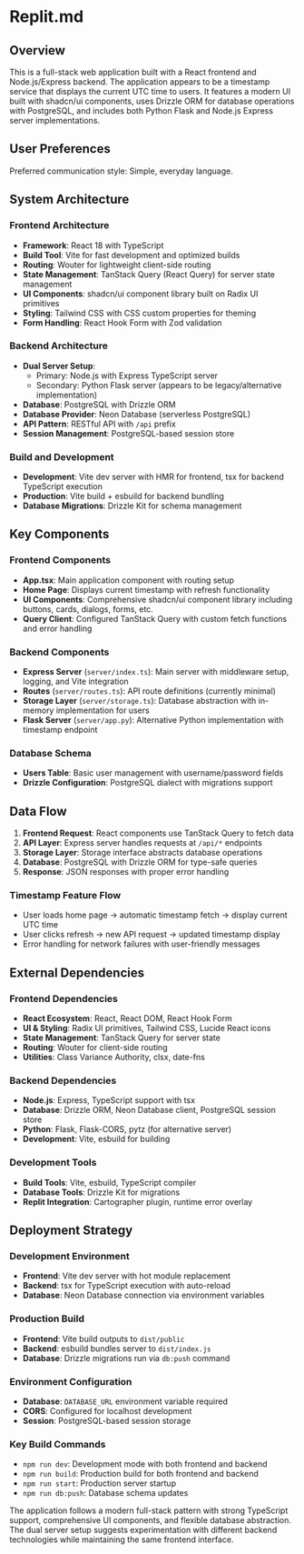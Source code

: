 # Replit.md

## Overview

This is a full-stack web application built with a React frontend and Node.js/Express backend. The application appears to be a timestamp service that displays the current UTC time to users. It features a modern UI built with shadcn/ui components, uses Drizzle ORM for database operations with PostgreSQL, and includes both Python Flask and Node.js Express server implementations.

## User Preferences

Preferred communication style: Simple, everyday language.

## System Architecture

### Frontend Architecture
- **Framework**: React 18 with TypeScript
- **Build Tool**: Vite for fast development and optimized builds
- **Routing**: Wouter for lightweight client-side routing
- **State Management**: TanStack Query (React Query) for server state management
- **UI Components**: shadcn/ui component library built on Radix UI primitives
- **Styling**: Tailwind CSS with CSS custom properties for theming
- **Form Handling**: React Hook Form with Zod validation

### Backend Architecture
- **Dual Server Setup**: 
  - Primary: Node.js with Express TypeScript server
  - Secondary: Python Flask server (appears to be legacy/alternative implementation)
- **Database**: PostgreSQL with Drizzle ORM
- **Database Provider**: Neon Database (serverless PostgreSQL)
- **API Pattern**: RESTful API with `/api` prefix
- **Session Management**: PostgreSQL-based session store

### Build and Development
- **Development**: Vite dev server with HMR for frontend, tsx for backend TypeScript execution
- **Production**: Vite build + esbuild for backend bundling
- **Database Migrations**: Drizzle Kit for schema management

## Key Components

### Frontend Components
- **App.tsx**: Main application component with routing setup
- **Home Page**: Displays current timestamp with refresh functionality
- **UI Components**: Comprehensive shadcn/ui component library including buttons, cards, dialogs, forms, etc.
- **Query Client**: Configured TanStack Query with custom fetch functions and error handling

### Backend Components
- **Express Server** (`server/index.ts`): Main server with middleware setup, logging, and Vite integration
- **Routes** (`server/routes.ts`): API route definitions (currently minimal)
- **Storage Layer** (`server/storage.ts`): Database abstraction with in-memory implementation for users
- **Flask Server** (`server/app.py`): Alternative Python implementation with timestamp endpoint

### Database Schema
- **Users Table**: Basic user management with username/password fields
- **Drizzle Configuration**: PostgreSQL dialect with migrations support

## Data Flow

1. **Frontend Request**: React components use TanStack Query to fetch data
2. **API Layer**: Express server handles requests at `/api/*` endpoints
3. **Storage Layer**: Storage interface abstracts database operations
4. **Database**: PostgreSQL with Drizzle ORM for type-safe queries
5. **Response**: JSON responses with proper error handling

### Timestamp Feature Flow
- User loads home page → automatic timestamp fetch → display current UTC time
- User clicks refresh → new API request → updated timestamp display
- Error handling for network failures with user-friendly messages

## External Dependencies

### Frontend Dependencies
- **React Ecosystem**: React, React DOM, React Hook Form
- **UI & Styling**: Radix UI primitives, Tailwind CSS, Lucide React icons
- **State Management**: TanStack Query for server state
- **Routing**: Wouter for client-side routing
- **Utilities**: Class Variance Authority, clsx, date-fns

### Backend Dependencies
- **Node.js**: Express, TypeScript support with tsx
- **Database**: Drizzle ORM, Neon Database client, PostgreSQL session store
- **Python**: Flask, Flask-CORS, pytz (for alternative server)
- **Development**: Vite, esbuild for building

### Development Tools
- **Build Tools**: Vite, esbuild, TypeScript compiler
- **Database Tools**: Drizzle Kit for migrations
- **Replit Integration**: Cartographer plugin, runtime error overlay

## Deployment Strategy

### Development Environment
- **Frontend**: Vite dev server with hot module replacement
- **Backend**: tsx for TypeScript execution with auto-reload
- **Database**: Neon Database connection via environment variables

### Production Build
- **Frontend**: Vite build outputs to `dist/public`
- **Backend**: esbuild bundles server to `dist/index.js`
- **Database**: Drizzle migrations run via `db:push` command

### Environment Configuration
- **Database**: `DATABASE_URL` environment variable required
- **CORS**: Configured for localhost development
- **Session**: PostgreSQL-based session storage

### Key Build Commands
- `npm run dev`: Development mode with both frontend and backend
- `npm run build`: Production build for both frontend and backend
- `npm run start`: Production server startup
- `npm run db:push`: Database schema updates

The application follows a modern full-stack pattern with strong TypeScript support, comprehensive UI components, and flexible database abstraction. The dual server setup suggests experimentation with different backend technologies while maintaining the same frontend interface.